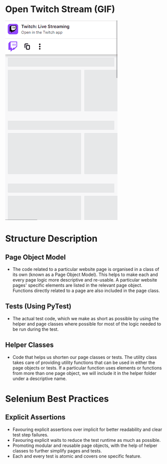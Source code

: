 # Open Twitch Stream (GIF)
![Complete front-end Twitch open stream test](py_selenium_twitch.gif)

# Structure Description
## Page Object Model
* The code related to a particular website page is organised in a class of its own (known as a Page Object Model). This helps to make each and every page logic more descriptive and re-usable. A particular website pages' specific elements are listed in the relevant page object. Functions directly related to a page are also included in the page class.
## Tests (Using PyTest)
* The actual test code, which we make as short as possible by using the helper and page classes where possible for most of the logic needed to be run during the test.
## Helper Classes
* Code that helps us shorten our page classes or tests. The utility class takes care of providing utility functions that can be used in either the page objects or tests. If a particular function uses elements or functions from more than one page object, we will include it in the helper folder under a descriptive name.

# Selenium Best Practices
## Explicit Assertions
* Favouring explicit assertions over implicit for better readability and clear test step failures.
* Favouring explicit waits to reduce the test runtime as much as possible.
* Promoting modular and reusable page objects, with the help of helper classes to further simplify pages and tests.
* Each and every test is atomic and covers one specific feature.
